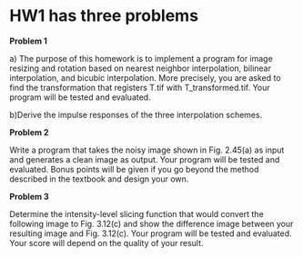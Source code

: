 # HW1 has three problems  

**Problem 1**  

a) The purpose of this homework is to implement a program for image resizing and rotation based on nearest neighbor interpolation, bilinear interpolation, and bicubic interpolation. More precisely, you are asked to find the transformation that registers T.tif with T_transformed.tif. Your program will be tested and evaluated.  

b)Derive the impulse responses of the three interpolation schemes.  

**Problem 2**  

Write a program that takes the noisy image shown in Fig. 2.45(a) as input and generates a clean image as output. Your program will be tested and evaluated. Bonus points will be given if you go beyond the method described in the textbook and design your own.  

**Problem 3**  

Determine the intensity-level slicing function that would convert the following image to Fig. 3.12(c) and show the difference image between your resulting image and Fig. 3.12(c). Your program will be tested and evaluated. Your score will depend on the quality of your result.
